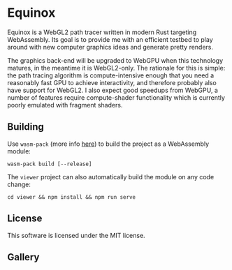 # Equinox

Equinox is a WebGL2 path tracer written in modern Rust targeting WebAssembly. Its goal is to provide me with an efficient testbed to play around with new computer graphics ideas and generate pretty renders.

The graphics back-end will be upgraded to WebGPU when this technology matures, in the meantime it is WebGL2-only. The rationale for this is simple: the path tracing algorithm is compute-intensive enough that you need a reasonably fast GPU to achieve interactivity, and therefore probably also have support for WebGL2. I also expect good speedups from WebGPU, a number of features require compute-shader functionality which is currently poorly emulated with fragment shaders.

## Building

Use `wasm-pack` (more info [here](https://github.com/rustwasm/wasm-pack)) to build the project as a WebAssembly module:

    wasm-pack build [--release]

The `viewer` project can also automatically build the module on any code change:

    cd viewer && npm install && npm run serve

## License

This software is licensed under the MIT license.

## Gallery


